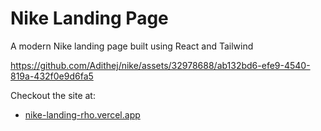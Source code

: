 # Nike Landing Page

A modern Nike landing page built using React and Tailwind


https://github.com/Adithej/nike/assets/32978688/ab132bd6-efe9-4540-819a-432f0e9d6fa5

Checkout the site at:

- [nike-landing-rho.vercel.app](https://nike-landing-rho.vercel.app/)
